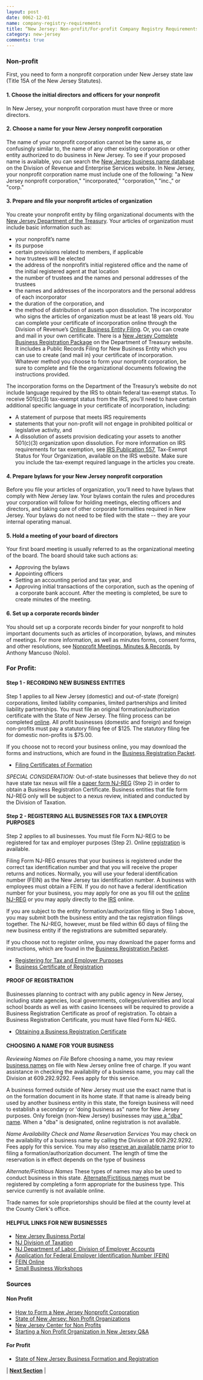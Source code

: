 ```yaml
---
layout: post
date: 0062-12-01
name: company-registry-requirements
title: “New Jersey: Non-profit/For-profit Company Registry Requirements"
category: new-jersey
comments: true
---
```


### Non-profit
First, you need to form a nonprofit corporation under New Jersey state law (Title 15A of the New Jersey Statutes).
 
#### 1. Choose the initial directors and officers for your nonprofit
In New Jersey, your nonprofit corporation must have three or more directors.
 
#### 2. Choose a name for your New Jersey nonprofit corporation
The name of your nonprofit corporation cannot be the same as, or confusingly similar to, the name of any other existing corporation or other entity authorized to do business in New Jersey. To see if your proposed name is available, you can search the  [New Jersey business name database](https://www.njportal.com/DOR/businessrecords/)  on the Division of Revenue and Enterprise Services website. In New Jersey, your nonprofit corporation name must include one of the following:  "a New Jersey nonprofit corporation," "incorporated," "corporation," "inc.," or "corp."  
 
#### 3. Prepare and file your nonprofit articles of organization
You create your nonprofit entity by filing organizational documents with the [New Jersey Department of the Treasury](http://www.state.nj.us/treasury/taxation/nonprofitinfo.shtml). Your articles of organization must include basic information such as:
- your nonprofit’s name
- its purpose
- certain provisions related to members, if applicable
- how trustees will be elected
- the address of the nonprofit’s initial registered office and the name of the initial registered agent at that location
- the number of trustees and the names and personal addresses of the trustees
- the names and addresses of the incorporators and the personal address of each incorporator
- the duration of the corporation, and
- the method of distribution of assets upon dissolution.
The incorporator who signs the articles of organization must be at least 18 years old.
You can complete your certificate of incorporation online through the Division of Revenue’s [Online Business Entity Filing](https://www.state.nj.us/cgi-bin/treasury/revenue/dcr/filing/page1.cgi).  Or, you can create and mail in your own certificate. There is a [New Jersey Complete Business Registration Package](http://www.state.nj.us/treasury/revenue/revprnt.shtml) on the Department of Treasury website. It includes a Public Records Filing for New Business Entity which you can use to create (and mail in) your certificate of incorporation. Whatever method you choose to form your nonprofit corporation, be sure to complete and file the organizational documents following the instructions provided.
 
The incorporation forms on the Department of the Treasury’s website do not include language required by the IRS to obtain federal tax-exempt status. To receive 501(c)(3) tax-exempt status from the IRS, you'll need to have certain additional specific language in your certificate of incorporation, including:
- A statement of purpose that meets IRS requirements
- statements that your non-profit will not engage in prohibited political or legislative activity, and
- A dissolution of assets provision  dedicating your assets to another 501(c)(3) organization upon dissolution.
For more information on IRS requirements for tax exemption, see  [IRS Publication 557](http://www.irs.gov/pub/irs-pdf/p557.pdf),  Tax-Exempt Status for Your Organization,  available on the IRS website. Make sure you include the tax-exempt required language in the articles you create.  
 
#### 4. Prepare bylaws for your New Jersey nonprofit corporation
Before you file your articles of organization, you’ll need to have bylaws that comply with New Jersey law. Your bylaws contain the rules and procedures your corporation will follow for holding meetings, electing officers and directors, and taking care of other corporate formalities required in New Jersey. Your bylaws do not need to be filed with the state -- they are your internal operating manual.
#### 5. Hold a meeting of your board of directors
Your first board meeting is usually referred to as the organizational meeting of the board. The board should take such actions as:
- Approving the bylaws
- Appointing officers
- Setting an accounting period and tax year, and
- Approving initial transactions of the corporation, such as the opening of a corporate bank account.
After the meeting is completed, be sure to create minutes of the meeting.
 
#### 6. Set up a corporate records binder
You should set up a corporate records binder for your nonprofit to hold important documents such as articles of incorporation, bylaws, and minutes of meetings. For more information, as well as minutes forms, consent forms, and other resolutions, see  [Nonprofit Meetings, Minutes & Records](http://www.nolo.com/products/nonprofit-meetings-minutes-&-records-NORM.html), by Anthony Mancuso (Nolo).

### For Profit:
#### Step 1 - RECORDING NEW BUSINESS ENTITIES
Step 1 applies to all New Jersey (domestic) and out-of-state (foreign) corporations, limited liability companies, limited partnerships and limited liability partnerships. You must file an original formation/authorization certificate with the State of New Jersey. The filing process can be completed [online](https://www.njportal.com/DOR/BusinessFormation). All profit businesses (domestic and foreign) and foreign non-profits must pay a statutory filing fee of $125. The statutory filing fee for domestic non-profits is $75.00.

If you choose not to record your business online, you may download the forms and instructions, which are found in the [Business Registration Packet](https://www.state.nj.us/treasury/revenue/revprnt.shtml).

- [Filing Certificates of Formation](https://www.state.nj.us/treasury/revenue/filecerts.shtml)

_SPECIAL CONSIDERATION:_ Out-of-state businesses that believe they do not have state tax nexus will file a [paper form NJ-REG](https://www.state.nj.us/treasury/revenue/revprnt.shtml) (Step 2) in order to obtain a Business Registration Certificate. Business entities that file form NJ-REG only will be subject to a nexus review, initiated and conducted by the Division of Taxation.

#### Step 2 - REGISTERING ALL BUSINESSES FOR TAX & EMPLOYER PURPOSES

Step 2 applies to all businesses. You must file Form NJ-REG to be registered for tax and employer purposes (Step 2). Online [registration](https://www.njportal.com/DOR/BusinessRegistration/) is available.

Filing Form NJ-REG ensures that your business is registered under the correct tax identification number and that you will receive the proper returns and notices. Normally, you will use your federal identification number (FEIN) as the New Jersey tax identification number. A business with employees must obtain a FEIN. If you do not have a federal identification number for your business, you may apply for one as you fill out the [online NJ-REG](https://www.njportal.com/DOR/BusinessRegistration/) or you may apply directly to the [IRS](http://www.irs.gov/businesses/small/article/0,,id=102767,00.html) online.

If you are subject to the entity formation/authorization filing in Step 1 above, you may submit both the business entity and the tax registration filings together. The NJ-REG, however, must be filed within 60 days of filing the new business entity if the registrations are submitted separately.

If you choose not to register online, you may download the paper forms and instructions, which are found in the [Business Registration Packet](https://www.state.nj.us/treasury/revenue/revprnt.shtml).
- [Registering for Tax and Employer Purposes](https://www.state.nj.us/treasury/revenue/taxreg.shtml)
- [Business Certificate of Registration](https://www.state.nj.us/treasury/revenue/busregcert.shtml)

#### PROOF OF REGISTRATION
Businesses planning to contract with any public agency in New Jersey, including state agencies, local governments, colleges/universities and local school boards as well as with casino licensees will be required to provide a Business Registration Certificate as proof of registration. To obtain a Business Registration Certificate, you must have filed Form NJ-REG.
- [Obtaining a Business Registration Certificate](https://www.state.nj.us/treasury/revenue/proofreg.shtml)

#### CHOOSING A NAME FOR YOUR BUSINESS

_Reviewing Names on File_
Before choosing a name, you may review [business names](https://www.state.nj.us/treasury/revenue/checkbusiness.shtml) on file with New Jersey online free of charge. If you want assistance in checking the availability of a business name, you may call the Division at 609.292.9292. Fees apply for this service.

A business formed outside of New Jersey must use the exact name that is on the formation document in its home state. If that name is already being used by another business entity in this state, the foreign business will need to establish a secondary or 'doing business as" name for New Jersey purposes. Only foreign (non-New Jersey) businesses may [use a "dba" name](https://www.state.nj.us/treasury/revenue/checkbusiness.shtml). When a "dba" is designated, online registration is not available.

_Name Availability Check and Name Reservation Services_
You may check on the availability of a business name by calling the Division at 609.292.9292. Fees apply for this service. You may also [reserve an available name](https://www.state.nj.us/treasury/revenue/busname.shtml) prior to filing a formation/authorization document. The length of time the reservation is in effect depends on the type of business

_Alternate/Fictitious Names_
These types of names may also be used to conduct business in this state. [Alternate/Fictitious names](https://www.state.nj.us/treasury/revenue/altname.shtml) must be registered by completing a form appropriate for the business type. This service currently is not available online.

Trade names for sole proprietorships should be filed at the county level at the County Clerk's office.

#### HELPFUL LINKS FOR NEW BUSINESSES
- [New Jersey Business Portal](https://www.state.nj.us/njbusiness/)
- [NJ Division of Taxation](https://www.state.nj.us/treasury/taxation/)
- [NJ Department of Labor, Division of Employer Accounts](http://lwd.dol.state.nj.us/labor/ea/ea_index.html)
- [Application for Federal Employer Identification Number (FEIN)](http://www.irs.gov/businesses/small/article/0,,id=97860,00.html)
- [FEIN Online](http://www.irs.gov/businesses/small/article/0,,id=102767,00.html)
- [Small Business Workshops](https://www.state.nj.us/treasury/taxation/smallbus.shtml)


### Sources
#### Non Profit
- [How to Form a New Jersey Nonprofit Corporation](https://www.nolo.com/legal-encyclopedia/forming-nonprofit-corporation-new-jersey-36077.html)
- [State of New Jersey: Non Profit Organizations](https://www.state.nj.us/treasury/taxation/exemptintro.shtml)
- [New Jersey Center for Non Profits](http://www.njnonprofits.org/FormingNP.html)
- [Starting a Non Profit Organization in New Jersey Q&A](https://www.state.nj.us/treasury/taxation/rsb100.shtml)

#### For Profit
- [State of New Jersey Business Formation and Registration](https://www.state.nj.us/treasury/revenue/gettingregistered.shtml)


| **[Next Section]( https://neo-project.github.io/global-blockchain-compliance-hub//new-jersey/new-jersey-team-member-nationality-requirements.html)** |
